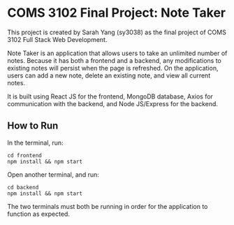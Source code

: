 # COMS 3102 Final Project: Note Taker

This project is created by Sarah Yang (sy3038) as the final project of COMS 3102 Full Stack Web Development.

Note Taker is an application that allows users to take an unlimited number of notes. Because it has both a frontend and a backend, any modifications to existing notes will persist when the page is refreshed. On the application, users can add a new note, delete an existing note, and view all current notes.

It is built using React JS for the frontend, MongoDB database, Axios for communication with the backend, and Node JS/Express for the backend.

## How to Run
In the terminal, run:
```
cd frontend
npm install && npm start
```
Open another terminal, and run:
```
cd backend
npm install && npm start
```
The two terminals must both be running in order for the application to function as expected.
